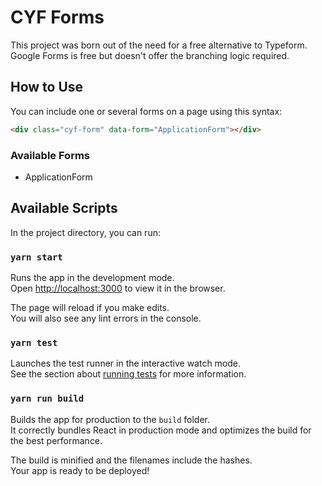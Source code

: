 # CYF Forms

This project was born out of the need for a free alternative to Typeform. Google Forms is free but doesn't offer  the
branching logic required.

## How to Use

You can include one or several forms on a page using this syntax:

```html
<div class="cyf-form" data-form="ApplicationForm"></div>
```

### Available Forms

- ApplicationForm


## Available Scripts

In the project directory, you can run:

### `yarn start`

Runs the app in the development mode.<br>
Open [http://localhost:3000](http://localhost:3000) to view it in the browser.

The page will reload if you make edits.<br>
You will also see any lint errors in the console.

### `yarn test`

Launches the test runner in the interactive watch mode.<br>
See the section about [running tests](https://facebook.github.io/create-react-app/docs/running-tests) for more information.

### `yarn run build`

Builds the app for production to the `build` folder.<br>
It correctly bundles React in production mode and optimizes the build for the best performance.

The build is minified and the filenames include the hashes.<br>
Your app is ready to be deployed!